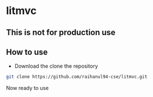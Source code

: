 # litmvc

## This is not for production use

## How to use
* Download the clone the repository

```bash
git clone https://github.com/raihanul94-cse/litmvc.git
```
Now ready to use
